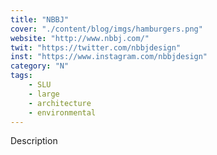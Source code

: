 ```yaml
---
title: "NBBJ"
cover: "./content/blog/imgs/hamburgers.png"
website: "http://www.nbbj.com/"
twit: "https://twitter.com/nbbjdesign"
inst: "https://www.instagram.com/nbbjdesign"
category: "N"
tags:
    - SLU
    - large
    - architecture
    - environmental
---
```


Description
